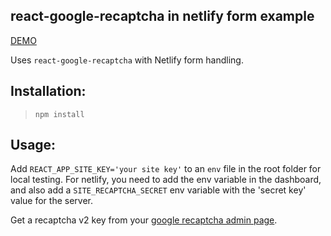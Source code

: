 ## react-google-recaptcha in netlify form example

[DEMO](https://gregorib-recaptcha-demo.netlify.com)

Uses `react-google-recaptcha` with Netlify form handling.

## Installation: 

>`npm install`

## Usage:

Add `REACT_APP_SITE_KEY='your site key'` to an `env` file in the root folder for local testing.  For netlify, you need to add the env variable in the dashboard, and also add a `SITE_RECAPTCHA_SECRET` env variable with the 'secret key' value for the server.

Get a recaptcha v2 key from your [google recaptcha admin page](https://www.google.com/recaptcha/admin/).
